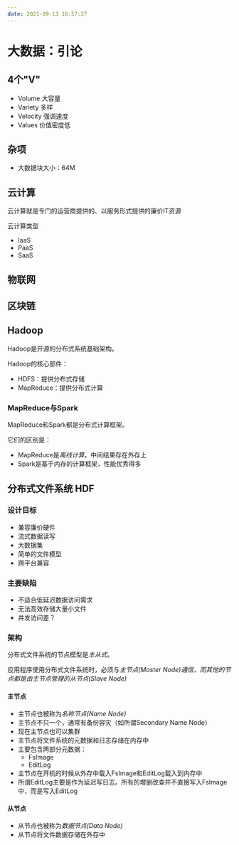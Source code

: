 ```yaml
---
date: 2021-09-13 16:57:27
---
```

# 大数据：引论
## 4个"V"
- Volume 大容量
- Variety 多样
- Velocity 强调速度
- Values 价值密度低

## 杂项
- 大数据块大小：64M

## 云计算
云计算就是专门的运营商提供的、以服务形式提供的廉价IT资源

云计算类型
- IaaS
- PaaS
- SaaS

## 物联网

## 区块链

## Hadoop
Hadoop是开源的分布式系统基础架构。

Hadoop的核心部件：
- HDFS：提供分布式存储
- MapReduce：提供分布式计算

### MapReduce与Spark
MapReduce和Spark都是分布式计算框架。

它们的区别是：
- MapReduce是*离线计算*，中间结果存在外存上
- Spark是基于内存的计算框架，性能优秀得多

## 分布式文件系统 HDF

### 设计目标
- 兼容廉价硬件
- 流式数据读写
- 大数据集
- 简单的文件模型
- 跨平台兼容

### 主要缺陷
- 不适合低延迟数据访问需求
- 无法高效存储大量小文件
- 并发访问差？

### 架构
分布式文件系统的节点模型是*主从式*。

应用程序使用分布式文件系统时，必须与*主节点(Master Node)*通信，而其他的节点都是由主节点管理的*从节点(Slave Node)*

#### 主节点
- 主节点也被称为*名称节点(Name Node)*
- 主节点不只一个，通常有备份容灾（如所谓Secondary Name Node）
- 现在主节点也可以集群
- 主节点将文件系统的元数据和日志存储在内存中
- 主要包含两部分元数据：
  - FsImage
  - EditLog
- 主节点在开机的时候从外存中载入FsImage和EditLog载入到内存中
- 所谓EditLog主要是作为延迟写日志。所有的增删改查并不直接写入FsImage中，而是写入EditLog

#### 从节点
- 从节点也被称为*数据节点(Data Node)*
- 从节点将文件数据存储在外存中

